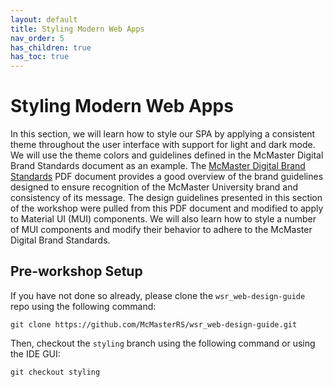 ```yaml
---
layout: default
title: Styling Modern Web Apps
nav_order: 5
has_children: true
has_toc: true
---
```


# Styling Modern Web Apps

In this section, we will learn how to style our SPA by applying a consistent theme throughout the user interface with support for light and dark mode. We will use the theme colors and guidelines defined in the McMaster Digital Brand Standards document as an example. The [McMaster Digital Brand Standards](https://brand.mcmaster.ca/app/uploads/2019/04/digital-guidelines.pdf) PDF document provides a good overview of the brand guidelines designed to ensure recognition of the McMaster University brand and consistency of its message. The design guidelines presented in this section of the workshop were pulled from this PDF document and modified to apply to Material UI (MUI) components.
We will also learn how to style a number of MUI components and modify their behavior to adhere to the McMaster Digital Brand Standards.

## Pre-workshop Setup

If you have not done so already, please clone the `wsr_web-design-guide` repo using the following command:
```
git clone https://github.com/McMasterRS/wsr_web-design-guide.git
```

Then, checkout the `styling` branch using the following command or using the IDE GUI:
```
git checkout styling
```